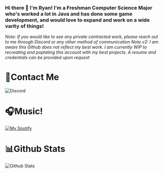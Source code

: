 ### Hi there 👋 I'm Ryan! I'm a Freshman Computer Science Major who's worked a lot in Java and has done some game development, and would love to expand and work on a wide varity of things!

_Note: If you would like to see any private contracted work, please reach out to me through Discord or any other method of communication_
_Note v2: I am aware this Github does not reflect my best work. I am currently WIP to recreating and poplating this account with my best projects. A resume and credentials can be provided upon request_

# 📨Contact Me 
![Discord](https://discord-readme-badge.vercel.app/api?id=151474463550996480)


# 🎧Music!
[![My Spotify](https://spotify-github-profile.vercel.app/api/view?uid=ryano_1310&cover_image=false&theme=default&bar_color=53b14f&bar_color_cover=true)](https://spotify-github-profile.vercel.app/api/view?uid=ryano_1310&redirect=true)


# 📊Github Stats
![Github Stats](https://github-readme-stats.vercel.app/api?username=therealryguy&show_icons=true&theme=github_dark)
